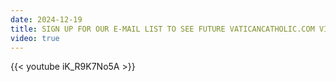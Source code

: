 ```yaml
---
date: 2024-12-19
title: SIGN UP FOR OUR E-MAIL LIST TO SEE FUTURE VATICANCATHOLIC.COM VIDEOS
video: true
---
```



{{< youtube iK_R9K7No5A >}}
